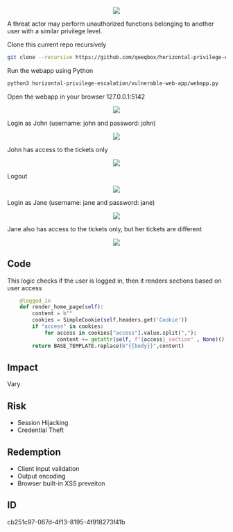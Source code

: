 <p align="center"> <img src="https://raw.githubusercontent.com/qeeqbox/horizontal-privilege-escalation/main/content/horizontal-privilege-escalation.svg"></p>

A threat actor may perform unauthorized functions belonging to another user with a similar privilege level.

Clone this current repo recursively
```sh
git clone --recursive https://github.com/qeeqbox/horizontal-privilege-escalation
```
Run the webapp using Python
```sh
python3 horizontal-privilege-escalation/vulnerable-web-app/webapp.py
```
Open the webapp in your browser 127.0.0.1:5142
<p align="center"> <img src="https://raw.githubusercontent.com/qeeqbox/horizontal-privilege-escalation/main/content/1.png"></p>
Login as John (username: john and password: john)
<p align="center"> <img src="https://raw.githubusercontent.com/qeeqbox/horizontal-privilege-escalation/main/content/2.png"></p>
John has access to the tickets only
<p align="center"> <img src="https://raw.githubusercontent.com/qeeqbox/horizontal-privilege-escalation/main/content/3.png"></p>
Logout
<p align="center"> <img src="https://raw.githubusercontent.com/qeeqbox/horizontal-privilege-escalation/main/content/4.png"></p>
Login as Jane (username: jane and password: jane)
<p align="center"> <img src="https://raw.githubusercontent.com/qeeqbox/horizontal-privilege-escalation/main/content/5.png"></p>
Jane also has access to the tickets only, but her tickets are different
<p align="center"> <img src="https://raw.githubusercontent.com/qeeqbox/horizontal-privilege-escalation/main/content/6.png"></p>

## Code
This logic checks if the user is logged in, then it renders sections based on user access
```py
    @logged_in
    def render_home_page(self):
        content = b""
        cookies = SimpleCookie(self.headers.get('Cookie'))
        if "access" in cookies:
            for access in cookies["access"].value.split(","):
                content += getattr(self, f"{access}_section" , None)()
        return BASE_TEMPLATE.replace(b"{{body}}",content)
```
 
## Impact
Vary

## Risk
- Session Hijacking
- Credential Theft

## Redemption
- Client input validation
- Output encoding
- Browser built-in XSS preveiton

## ID
cb251c97-067d-4f13-8195-4f918273f41b
